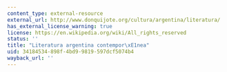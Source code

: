 ```yaml
---
content_type: external-resource
external_url: http://www.donquijote.org/cultura/argentina/literatura/
has_external_license_warning: true
license: https://en.wikipedia.org/wiki/All_rights_reserved
status: ''
title: "Literatura argentina contempor\xE1nea"
uid: 34184534-898f-4bd9-9819-597dcf5074b4
wayback_url: ''
---
```

